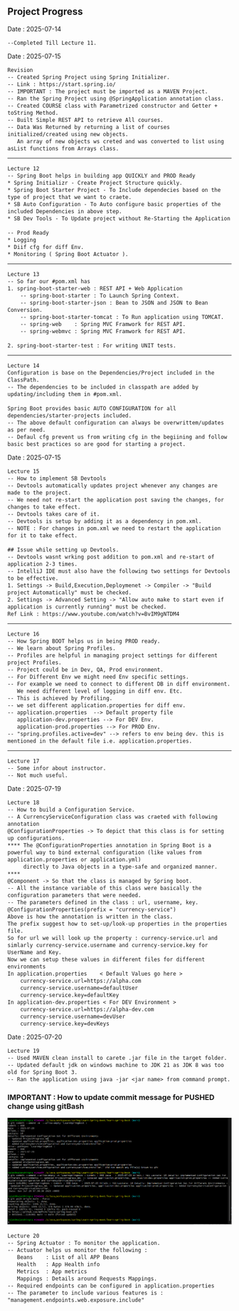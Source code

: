 ## Project Progress

Date : 2025-07-14
    
    --Completed Till Lecture 11.

Date : 2025-07-15

    Revision
    -- Created Spring Project using Spring Initializer. 
    -- Link : https://start.spring.io/
    -- IMPORTANT : The project must be imported as a MAVEN Project.
    -- Ran the Spring Project using @SpringApplication annotation class.
    -- Created COURSE class with Parametrized constructor and Getter + toString Method.
    -- Built Simple REST API to retrieve All courses.
    -- Data Was Returned by returning a list of courses initialized/created using new objects.
       An array of new objects ws creted and was converted to list using asList functions from Arrays class.

___
 
    Lecture 12
    -- Spring Boot helps in building app QUICKLY and PROD Ready
    * Spring Initializr - Create Project Structure quickly.
    * Spring Boot Starter Project - To Include dependecies based on the type of project that we want to craete.
    * SB Auto Configuration - To Auto configure basic properties of the included Dependencies in above step.
    * SB Dev Tools - To Update project without Re-Starting the Application

    -- Prod Ready
    * Logging
    * Diif cfg for diff Env.
    * Monitoring ( Spring Boot Actuator ).

---
    Lecture 13
    -- So far our #pom.xml has
    1. spring-boot-starter-web : REST API + Web Application
        -- spring-boot-starter : To Launch Spring Context.
        -- spring-boot-starter-json : Bean to JSON and JSON to Bean Conversion.
        -- spring-boot-starter-tomcat : To Run application using TOMCAT.
        -- spring-web    : Spring MVC Framwork for REST API.
        -- spring-webmvc : Spring MVC Framwork for REST API.

    2. spring-boot-starter-test : For writing UNIT tests.

---
    Lecture 14
    Configuration is base on the Dependencies/Project included in the ClassPath.
    -- The dependencies to be included in classpath are added by updating/including them in #pom.xml.
    
    Spring Boot provides basic AUTO CONFIGURATION for all dependencies/starter-projects included.
    -- The above default configuration can always be overwrittem/updates as per need.
    -- Defaul cfg prevent us from writing cfg in the begiining and follow basic best practices so are good for starting a project.

Date : 2025-07-15

    Lecture 15
    -- How to implement SB Devtools
    -- Devtools automatically updates project whenever any changes are made to the project.
    -- We need not re-start the application post saving the changes, for changes to take effect.
    -- Devtools takes care of it.
    -- Devtools is setup by adding it as a dependency in pom.xml.
    -- NOTE : For changes in pom.xml we need to restart the application for it to take effect.
    
    ## Issue while setting up Devtools.
    -- Devtools wasnt wrking post addition to pom.xml and re-start of application 2-3 times.
    -- IntelliJ IDE must also have the following two settings for Devtools to be effective.
    1. Settings -> Build,Execution,Deploymenet -> Compiler -> "Build project Automatically" must be checked.
    2. Settings -> Advanced Setting -> "Allow auto make to start even if application is currently running" must be checked.
    Ref Link : https://www.youtube.com/watch?v=BvIM9gNTDM4

---

    Lecture 16
    -- How Spring BOOT helps us in being PROD ready.
    -- We learn about Spring Profiles.
    -- Profiles are helpful in managing project settings for different project Profiles.
    -- Project could be in Dev, QA, Prod environment.
    -- For Different Env we might need Env specific settings.
    -- For example we need to connect to different DB in diff environment.
       We need different level of logging in diff env. Etc.
    -- This is achieved by Profiling.
    -- we set different application.properties for diff env.
    -- application.properties  --> Default property file
       application-dev.properties --> For DEV Env.
       application-prod.properties --> For PROD Env.
    -- "spring.profiles.active=dev" --> refers to env being dev. this is mentioned in the default file i.e. application.properties.

---

    Lecture 17
    -- Some infor about instructor.
    -- Not much useful.

Date : 2025-07-19

    Lecture 18
    -- How to build a Configuration Service.
    -- A CurrencyServiceConfiguration class was craeted with following annotation
    @ConfigurationProperties -> To depict that this class is for setting up configurations.
    **** The @ConfigurationProperties annotation in Spring Boot is a powerful way to bind external configuration (like values from application.properties or application.yml)
         directly to Java objects in a type-safe and organized manner.
    ****
    @Component -> So that the class is managed by Spring boot.
    -- All the instance variable of this class were basically the configuration parameters that were needed.
    -- The parameters defined in the class : url, username, key. 
    @ConfigurationProperties(prefix = "currency-service") 
    Above is how the annotation is written in the class.
    The prefix suggest how to set-up/look-up properties in the properties file.
    So for url we will look up the property : currency-service.url and simlarly currency-service.username and currency-service.key for UserName and Key.
    Now we can setup these values in different files for different environments
    In application.properties    < Default Values go here >
        currency-service.url=https://alpha.com
        currency-service.username=defaultUser
        currency-service.key=defaultKey
    In application-dev.properties < For DEV Environment >
        currency-service.url=https://alpha-dev.com
        currency-service.username=devUser
        currency-service.key=devKeys

Date : 2025-07-20

    Lecture 19
    -- Used MAVEN clean install to carete .jar file in the target folder.
    -- Updated default jdk on windows machine to JDK 21 as JDK 8 was too old for Spring Boot 3.
    -- Ran the application using java -jar <jar name> from command prompt.


### IMPORTANT : How to update commit message for PUSHED change using gitBash

![img.png](CommitMessageUpdateForPUSHedCommit.png)

    Lecture 20
    -- Spring Actuator : To monitor the application.
    -- Actuator helps us monitor the following :
       Beans    : List of all APP Beans
       Health   : App Health info
       Metrics  : App metrics
       Mappings : Details around Requests Mappings.
    -- Required endpoints can be configured in application.properties
    -- The parameter to include various features is : "management.endpoints.web.exposure.include"
